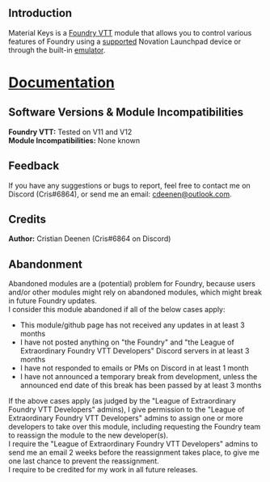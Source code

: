 ## Introduction
Material Keys is a [Foundry VTT](https://foundryvtt.com/) module that allows you to control various features of Foundry using a [supported](supportedDevices.md) Novation Launchpad device or through the built-in [emulator](emulator.md). 

# [Documentation](https://materialfoundry.github.io/MaterialKeys/)

## Software Versions & Module Incompatibilities
<b>Foundry VTT:</b> Tested on V11 and V12<br>
<b>Module Incompatibilities:</b> None known<br>

## Feedback
If you have any suggestions or bugs to report, feel free to contact me on Discord (Cris#6864), or send me an email: cdeenen@outlook.com.

## Credits
<b>Author:</b> Cristian Deenen (Cris#6864 on Discord)<br>

## Abandonment
Abandoned modules are a (potential) problem for Foundry, because users and/or other modules might rely on abandoned modules, which might break in future Foundry updates.<br>
I consider this module abandoned if all of the below cases apply:

* This module/github page has not received any updates in at least 3 months
* I have not posted anything on "the Foundry" and "the League of Extraordinary Foundry VTT Developers" Discord servers in at least 3 months
* I have not responded to emails or PMs on Discord in at least 1 month
* I have not announced a temporary break from development, unless the announced end date of this break has been passed by at least 3 months

If the above cases apply (as judged by the "League of Extraordinary Foundry VTT Developers" admins), I give permission to the "League of Extraordinary Foundry VTT Developers" admins to assign one or more developers to take over this module, including requesting the Foundry team to reassign the module to the new developer(s).<br>
I require the "League of Extraordinary Foundry VTT Developers" admins to send me an email 2 weeks before the reassignment takes place, to give me one last chance to prevent the reassignment.<br>
I require to be credited for my work in all future releases.